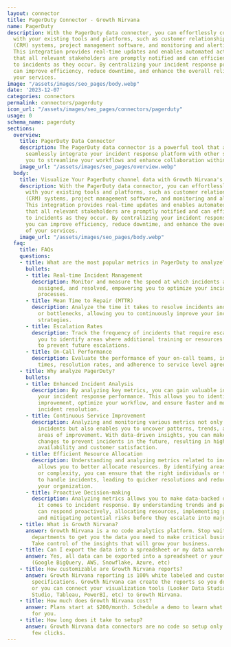```yaml
---
layout: connector
title: PagerDuty Connector - Growth Nirvana
name: PagerDuty
description: With the PagerDuty data connector, you can effortlessly connect PagerDuty
  with your existing tools and platforms, such as customer relationship management
  (CRM) systems, project management software, and monitoring and alerting solutions.
  This integration provides real-time updates and enables automated actions, ensuring
  that all relevant stakeholders are promptly notified and can efficiently respond
  to incidents as they occur. By centralizing your incident response processes, you
  can improve efficiency, reduce downtime, and enhance the overall reliability of
  your services.
image: "/assets/images/seo_pages/body.webp"
date: '2023-12-07'
categories: connectors
permalink: connectors/pagerduty
icon_url: "/assets/images/seo_pages/connectors/pagerduty"
usage: 0
schema_name: pagerduty
sections:
  overview:
    title: PagerDuty Data Connector
    description: The PagerDuty data connector is a powerful tool that allows you to
      seamlessly integrate your incident response platform with other systems, enabling
      you to streamline your workflows and enhance collaboration within your organization.
    image_url: "/assets/images/seo_pages/overview.webp"
  body:
    title: Visualize Your PagerDuty channel data with Growth Nirvana's PagerDuty Connector
    description: With the PagerDuty data connector, you can effortlessly connect PagerDuty
      with your existing tools and platforms, such as customer relationship management
      (CRM) systems, project management software, and monitoring and alerting solutions.
      This integration provides real-time updates and enables automated actions, ensuring
      that all relevant stakeholders are promptly notified and can efficiently respond
      to incidents as they occur. By centralizing your incident response processes,
      you can improve efficiency, reduce downtime, and enhance the overall reliability
      of your services.
    image_url: "/assets/images/seo_pages/body.webp"
  faq:
    title: FAQs
    questions:
    - title: What are the most popular metrics in PagerDuty to analyze?
      bullets:
      - title: Real-time Incident Management
        description: Monitor and measure the speed at which incidents are acknowledged,
          assigned, and resolved, empowering you to optimize your incident response
          processes.
      - title: Mean Time to Repair (MTTR)
        description: Analyze the time it takes to resolve incidents and identify trends
          or bottlenecks, allowing you to continuously improve your incident management
          strategies.
      - title: Escalation Rates
        description: Track the frequency of incidents that require escalation, enabling
          you to identify areas where additional training or resources may be needed
          to prevent future escalations.
      - title: On-Call Performance
        description: Evaluate the performance of your on-call teams, including response
          times, resolution rates, and adherence to service level agreements (SLAs).
    - title: Why analyze PagerDuty?
      bullets:
      - title: Enhanced Incident Analysis
        description: By analyzing key metrics, you can gain valuable insights into
          your incident response performance. This allows you to identify areas for
          improvement, optimize your workflow, and ensure faster and more efficient
          incident resolution.
      - title: Continuous Service Improvement
        description: Analyzing and monitoring various metrics not only helps in resolving
          incidents but also enables you to uncover patterns, trends, and potential
          areas of improvement. With data-driven insights, you can make proactive
          changes to prevent incidents in the future, resulting in higher service
          availability and customer satisfaction.
      - title: Efficient Resource Allocation
        description: Understanding and analyzing metrics related to incident management
          allows you to better allocate resources. By identifying areas of high volume
          or complexity, you can ensure that the right individuals or teams are assigned
          to handle incidents, leading to quicker resolutions and reduced impact on
          your organization.
      - title: Proactive Decision-making
        description: Analyzing metrics allows you to make data-backed decisions when
          it comes to incident response. By understanding trends and patterns, you
          can respond proactively, allocating resources, implementing preventive measures,
          and mitigating potential risks before they escalate into major incidents.
    - title: What is Growth Nirvana?
      answer: Growth Nirvana is a no code analytics platform. Stop waiting for other
        departments to get you the data you need to make critical business decisions.
        Take control of the insights that will grow your business.
    - title: Can I export the data into a spreadsheet or my data warehouse?
      answer: Yes, all data can be exported into a spreadsheet or your data warehouse
        (Google BigQuery, AWS, Snowflake, Azure, etc)
    - title: How customizable are Growth Nirvana reports?
      answer: Growth Nirvana reporting is 100% white labeled and customized to your
        specifications. Growth Nirvana can create the reports so you don’t have to
        or you can connect your visualization tools (Looker Data Studio/Google Data
        Studio, Tableau, PowerBI, etc) to Growth Nirvana.
    - title: How much does Growth Nirvana cost?
      answer: Plans start at $200/month. Schedule a demo to learn what plan is best
        for you.
    - title: How long does it take to setup?
      answer: Growth Nirvana data connectors are no code so setup only requires a
        few clicks.
---
```

